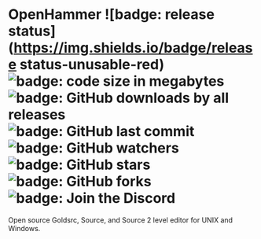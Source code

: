 # OpenHammer ![badge: release status](https://img.shields.io/badge/release status-unusable-red) <!-- can be one of: unusable (red) alpha (orange) beta (orange) release (green) --> ![badge: code size in megabytes](https://img.shields.io/github/languages/code-size/TheAwesome98-Real/OpenHammer) ![badge: GitHub downloads by all releases](https://img.shields.io/github/downloads/TheAwesome98-Real/OpenHammer/total) ![badge: GitHub last commit](https://img.shields.io/github/last-commit/TheAwesome98-Real/OpenHammer) ![badge: GitHub watchers](https://img.shields.io/github/watchers/TheAwesome98-Real/OpenHammer?style=social) ![badge: GitHub stars](https://img.shields.io/github/stars/TheAwesome98-Real/OpenHammer?style=social) ![badge: GitHub forks](https://img.shields.io/github/forks/TheAwesome98-Real/OpenHammer?style=social) ![badge: Join the Discord](https://img.shields.io/discord/404?label=Join%20the%20Discord&style=social&logo=discord)
Open source Goldsrc, Source, and Source 2 level editor for UNIX and Windows.
